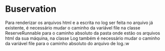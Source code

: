 # Buservation

Para renderizar os arquivos html e a escrita no log ser feita no arquivo já existente, é necessário mudar o caminho da variável file na classe ReserveRunnable para o
caminho absoluto da pasta onde estão os arquivos html da sua máquina, na classe Log também é necessário mudar o caminho da variável file para o caminho absoluto do arquivo de log.:w
